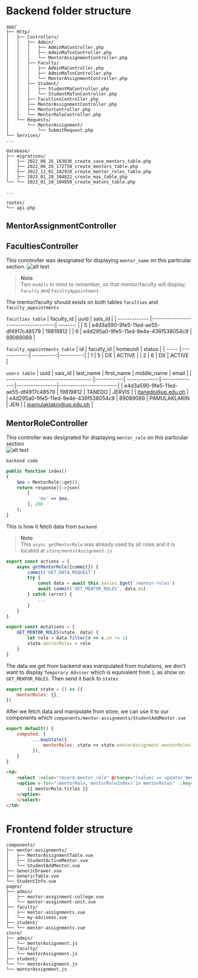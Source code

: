 # Backend folder structure

```shell
app/
├── Http/
│   ├── Controllers/
│   │   ├── Admin/
│   │   │   ├── AdminMaController.php
│   │   │   ├── AdminMaTxnController.php
│   │   │   └── MentorAssignmentController.php
│   │   ├── Faculty/
│   │   │   ├── AdminMaController.php
│   │   │   ├── AdminMaTxnController.php
│   │   │   └── MentorAssignmentController.php
│   │   ├── Student/
│   │   │   ├── StudentMaController.php
│   │   │   └── StudentMaTxnController.php
│   │   ├── FacultiesController.php
│   │   ├── MentorAssignmentController.php
│   │   ├── MentorController.php
│   │   └── MentorRoleController.php
│   └── Requests/
│       └── MentorAssignment/
│           └── SubmitRequest.php
└── Services/
...

database/
├── migrations/
│   ├── 2022_06_26_163036_create_save_mentors_table.php
│   ├── 2022_06_26_172750_create_mentors_table.php
│   ├── 2022_11_02_182928_create_mentor_roles_table.php
│   ├── 2023_01_28_104822_create_mas_table.php
└── └── 2023_01_28_104850_create_matxns_table.php

...

routes/
└── api.php
```

<!-- ## AdminMaController.php

'Ma' stands for MentorAssignment; inside this controller we have this `index` and `update` :

```php
public function index(Request $request, TagProcessor $tagProcessor)
{
    $request->merge(['access_permission' => 'tags']);
    $ma = Ma::filter($request, $tagProcessor);
    
    if($request->has('items')) {
        $ma = $ma->paginate($request->items);
    } else {
        $ma = $ma->get();
    }
    
    return response()->json([
        'ma' => $ma
    ],200);
}
``` -->


## MentorAssignmentController


## FacultiesController
This conntroller was designated for displaying `mentor_name` on this particular section. 
![alt text](https://github.com/Jicoy/amis-docs/blob/main/assets/mentor-assignment/Screenshot-2023-02-19-100353.png)
> **Note**  
> Two `models` in mind to remember, so that mentor/faculty will display; `Faculty` and `FacultyAppointment`.

The mentor/faculty should exists on both tables `faculties` and `faculty_appointments`

`faculties table`
| faculty_id    |                 uuid                 | sais_id  |
| ------------- |:------------------------------------:| -------: |
| 5             | e4d3a590-9fe5-11ed-ae55-df4917c48579 | 19819812 |
| 6             | e4d295a0-9fe5-11ed-9e4e-436f538054c9 | 89089089 |

`faculty_appointments table`
| id    |  faculty_id  |  homeunit  |  status   |
| ----- |:------------:| ----------:|----------:|
| 1     |      5       |    DX      |  ACTIVE   |
| 2     |      6       |    DX      |  ACTIVE   |

`users table`
|       uuid                           |   sais_id   |   last_name   |   first_name   |   middle_name   |          email          |
| ------------------------------------ |:-----------:| -------------:|---------------:|-----------------|-------------------------|
| e4d3a590-9fe5-11ed-ae55-df4917c48579 |  19819812   |    TANEDO     |    JERVIS      |                 | jtanedo@up.edu.ph       |  
| e4d295a0-9fe5-11ed-9e4e-436f538054c9 |  89089089   | PAMULAKLAKIN  |      JEN       |                 | jpamulaklakin@up.edu.ph |




## MentorRoleController
This controller was designated for displaying `mentor_role` on this particular section  
![alt text](https://github.com/Jicoy/amis-docs/blob/main/assets/mentor-assignment/Screenshot-2023-02-18-223518.png)

`backend code`
```php
public function index()
{
    $ma = MentorRole::get();
    return response()->json(
        [
            'ma' => $ma,
        ], 200
    );
}
```
This is how it fetch data from `backend`
> **Note**  
> This `async getMentorRole` was already used by all roles and it is located at `store/mentorAssignment.js`

```javascript
export const actions = {
    async getMentorRole({commit}) {
        commit('GET_DATA_REQUEST')
        try {
            const data = await this.$axios.$get(`/mentor-roles`)
            await commit('GET_MENTOR_ROLES', data.ma)
        } catch (error) {
            ...
        }
    }
}
```

```javascript
export const mutations = {
    GET_MENTOR_ROLES(state, data) {
        let role = data.filter(x => x.id != 1)
        state.mentorRoles = role
    }
}
```
The data we get from backend was manipulated from mutations, we don't want to display `Temporary Adviser` which is equivalent from `1`, as show on `GET_MENTOR_ROLES`. Then send it back to `states`
```javascript
export const state = () => ({
    mentorRoles: {},
})
```
After we fetch data and manipulate from store, we can use it to our components which `components/mentor-assignments/StudentAddMentor.vue`
```javascript
export default() {
    computed: {
          ...mapState({
              mentorRoles: state => state.mentorAssignment.mentorRoles
          }),
    }
}
```

```html
<td>
    <select :value="record.mentor_role" @change="(value) => update('mentor_role', record.id, value)" class="text-md border border-gray-400 rounded p-1">
    <option v-for="(mentorRole, mentorRoleIndex) in mentorRoles"  :key="mentorRoleIndex" :value="mentorRole.id">
        {{ mentorRole.titles }}
    </option>
    </select>
</td>
```



# Frontend folder structure

```shell
components/
├── mentor-assignments/
│   ├── MentorAssignmentTable.vue
│   ├── StudentActiveMentor.vue
│   └── StudentAddMentor.vue
├── GenericDrawer.vue  
├── GenericTable.vue  
└── StudentInfo.vue  
pages/
├── admin/
│   ├── mentor-assginment-college.vue
│   └── mentor-assginment-unit.vue
├── faculty/
│   ├── mentor-assignments.vue
│   └── my-advisees.vue
├── student/
└── └── mentor-assignments.vue
store/
├── admin/
│   └── mentorAssignment.js
├── faculty/
│   └── mentorAssignment.js
├── student/
└── └── mentorAssignment.js
└── mentorAssignment.js
```

